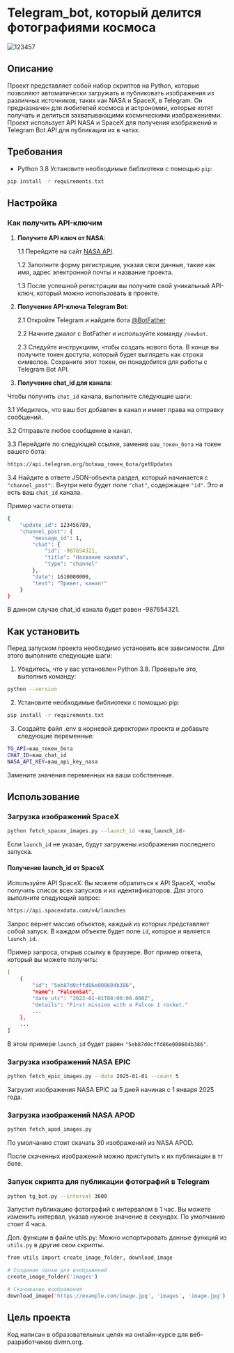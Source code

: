# Telegram_bot, который делится фотографиями космоса

![123457](https://github.com/user-attachments/assets/41edc091-746c-425e-bab8-dd5c43b2ca8c)

## Описание

Проект представляет собой набор скриптов на Python, которые позволяют автоматически загружать и публиковать изображения из различных источников, таких как NASA и SpaceX, в Telegram. Он предназначен для любителей космоса и астрономии, которые хотят получать и делиться захватывающими космическими изображениями. Проект использует API NASA и SpaceX для получения изображений и Telegram Bot API для публикации их в чатах.

## Требования

- Python 3.8
Установите необходимые библиотеки с помощью ```pip```:

```bash
pip install -r requirements.txt
```

## Настройка
### Как получить API-ключим

1. **Получите API ключ от NASA**: 
   
   1.1 Перейдите на сайт [NASA API](https://api.nasa.gov).

   1.2 Заполните форму регистрации, указав свои данные, такие как имя, адрес электронной почты и название проекта.

   1.3 После успешной регистрации вы получите свой уникальный API-ключ, который можно использовать в проекте.
   
2. **Получение API-ключа Telegram Bot**:

   2.1 Откройте Telegram и найдите бота [@BotFather](https://telegram.me/BotFather) 

   2.2 Начните диалог с BotFather и используйте команду ```/newbot```.

   2.3 Следуйте инструкциям, чтобы создать нового бота. В конце вы получите токен доступа, который будет выглядеть как строка символов. Сохраните этот токен, он понадобится для работы с Telegram Bot API.

3. **Получение chat_id для канала**:

Чтобы получить ```chat_id``` канала, выполните следующие шаги:

   3.1 Убедитесь, что ваш бот добавлен в канал и имеет права на отправку сообщений.

   3.2 Отправьте любое сообщение в канал.

   3.3 Перейдите по следующей ссылке, заменив ```ваш_токен_бота``` на токен вашего бота:

   ```bash
   https://api.telegram.org/botваш_токен_бота/getUpdates
   ```

   3.4 Найдите в ответе JSON-объекта раздел, который начинается с ```"channel_post"```:. Внутри него будет поле ```"chat"```, содержащее ```"id"```. Это и есть ваш ```chat_id``` канала.

Пример части ответа:

```bash
{
    "update_id": 123456789,
    "channel_post": {
        "message_id": 1,
        "chat": {
            "id": -987654321,
            "title": "Название канала",
            "type": "channel"
        },
        "date": 1610000000,
        "text": "Привет, канал!"
    }
}
```

В данном случае chat_id канала будет равен -987654321.

## Как установить
Перед запуском проекта необходимо установить все зависимости. Для этого выполните следующие шаги:

1. Убедитесь, что у вас установлен Python 3.8. Проверьте это, выполнив команду:

```bash
python --version
```
2. Установите необходимые библиотеки с помощью pip:

```bash
pip install -r requirements.txt
```

3. Создайте файл .env в корневой директории проекта и добавьте следующие переменные:

```bash
TG_API=ваш_токен_бота
CHAT_ID=ваш_chat_id
NASA_API_KEY=ваш_api_key_nasa
```

Замените значения переменных на ваши собственные.

## Использование

### Загрузка изображений SpaceX

```bash
python fetch_spacex_images.py --launch_id <ваш_launch_id>
```

Если ```launch_id``` не указан, будут загружены изображения последнего запуска.

#### Получение launch_id от SpaceX
Используйте API SpaceX: Вы можете обратиться к API SpaceX, чтобы получить список всех запусков и их идентификаторов. Для этого выполните следующий запрос:

```bash
https://api.spacexdata.com/v4/launches
```

Запрос вернет массив объектов, каждый из которых представляет собой запуск. В каждом объекте будет поле ```id```, которое и является ```launch_id```.

Пример запроса, открыв ссылку в браузере. Вот пример ответа, который вы можете получить:

```bash
[
    {
        "id": "5eb87d0cffd86e000604b386",
        "name": "FalconSat",
        "date_utc": "2022-01-01T00:00:00.000Z",
        "details": "First mission with a Falcon 1 rocket."
        ...
    },
    ...
]
```

В этом примере ```launch_id``` будет равен ```"5eb87d0cffd86e000604b386"```.

### Загрузка изображений NASA EPIC

```bash
python fetch_epic_images.py --date 2025-01-01 --count 5
```

Загрузит изображения NASA EPIC за 5 дней начиная с 1 января 2025 года.

### Загрузка изображений NASA APOD
```bash
python fetch_apod_images.py
```

По умолчанию стоит скачать 30 изображений из NASA APOD. 

После скаченных изображений можно приступить к их публикации в тг боте.

### Запуск скрипта для публикации фотографий в Telegram

```bash
python tg_bot.py --interval 3600
```

Запустит публикацию фотографий с интервалом в 1 час. Вы можете изменить интервал, указав нужное значение в секундах.
По умолчанию стоит 4 часа.

Доп. функции в файле utils.py:
Можно испортировать данные функций из ```utils.py``` в другие свои скрипты.

```bash
from utils import create_image_folder, download_image

# Создание папки для изображений
create_image_folder('images')

# Скачивание изображения
download_image('https://example.com/image.jpg', 'images', 'image.jpg')
```

## Цель проекта
Код написан в образовательных целях на онлайн-курсе для веб-разработчиков dvmn.org.
